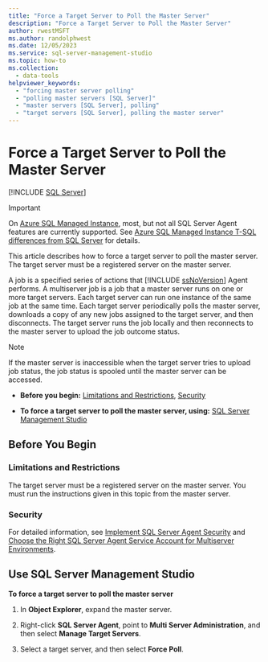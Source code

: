 ```yaml
---
title: "Force a Target Server to Poll the Master Server"
description: "Force a Target Server to Poll the Master Server"
author: rwestMSFT
ms.author: randolphwest
ms.date: 12/05/2023
ms.service: sql-server-management-studio
ms.topic: how-to
ms.collection:
  - data-tools
helpviewer_keywords:
  - "forcing master server polling"
  - "polling master servers [SQL Server]"
  - "master servers [SQL Server], polling"
  - "target servers [SQL Server], polling the master server"
---
```


# Force a Target Server to Poll the Master Server

[!INCLUDE [SQL Server](../includes/applies-to-version/sqlserver.md)]

> [!IMPORTANT]  
> On [Azure SQL Managed Instance](/azure/sql-database/sql-database-managed-instance), most, but not all SQL Server Agent features are currently supported. See [Azure SQL Managed Instance T-SQL differences from SQL Server](/azure/sql-database/sql-database-managed-instance-transact-sql-information#sql-server-agent) for details.

This article describes how to force a target server to poll the master server. The target server must be a registered server on the master server.

A job is a specified series of actions that [!INCLUDE [ssNoVersion](../includes/ssnoversion-md.md)] Agent performs. A multiserver job is a job that a master server runs on one or more target servers. Each target server can run one instance of the same job at the same time. Each target server periodically polls the master server, downloads a copy of any new jobs assigned to the target server, and then disconnects. The target server runs the job locally and then reconnects to the master server to upload the job outcome status.

> [!NOTE]  
> If the master server is inaccessible when the target server tries to upload job status, the job status is spooled until the master server can be accessed.

- **Before you begin:**  [Limitations and Restrictions](#Restrictions), [Security](#Security)

- **To force a target server to poll the master server, using:** [SQL Server Management Studio](#SSMS)

## <a id="BeforeYouBegin"></a> Before You Begin

### <a id="Restrictions"></a> Limitations and Restrictions

The target server must be a registered server on the master server. You must run the instructions given in this topic from the master server.

### <a id="Security"></a> Security

For detailed information, see [Implement SQL Server Agent Security](implement-sql-server-agent-security.md) and [Choose the Right SQL Server Agent Service Account for Multiserver Environments](choose-the-right-sql-server-agent-service-account-for-multiserver-environments.md).

## <a id="SSMS"></a> Use SQL Server Management Studio

**To force a target server to poll the master server**

1. In **Object Explorer**, expand the master server.

1. Right-click **SQL Server Agent**, point to **Multi Server Administration**, and then select **Manage Target Servers**.

1. Select a target server, and then select **Force Poll**.
